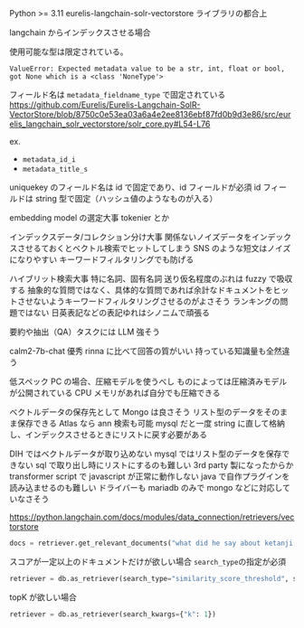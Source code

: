 Python >= 3.11
eurelis-langchain-solr-vectorstore ライブラリの都合上

langchain からインデックスさせる場合

使用可能な型は限定されている。

```
ValueError: Expected metadata value to be a str, int, float or bool, got None which is a <class 'NoneType'>
```

フィールド名は
`metadata_fieldname_type`
で固定されている
https://github.com/Eurelis/Eurelis-Langchain-SolR-VectorStore/blob/8750c0e53ea03a6a4e2ee8136ebf87fd0b9d3e86/src/eurelis_langchain_solr_vectorstore/solr_core.py#L54-L76

ex.

- `metadata_id_i`
- `metadata_title_s`

uniquekey のフィールド名は id で固定であり、id フィールドが必須
id フィールドは string 型で固定（ハッシュ値のようなものが入る）

embedding model の選定大事
tokenier とか

インデックスデータ/コレクション分け大事
関係ないノイズデータをインデックスさせるておくとベクトル検索でヒットしてしまう
SNS のような短文はノイズになりやすい
キーワードフィルタリングでも防げる

ハイブリット検索大事
特に名詞、固有名詞
送り仮名程度のぶれは fuzzy で吸収する
抽象的な質問ではなく、具体的な質問であれば余計なドキュメントをヒットさせないようキーワードフィルタリングさせるのがよさそう
ランキングの問題ではない
日英表記などの表記ゆれはシノニムで頑張る

要約や抽出（QA）タスクには LLM 強そう

calm2-7b-chat 優秀
rinna に比べて回答の質がいい
持っている知識量も全然違う

低スペック PC の場合、圧縮モデルを使うべし
ものによっては圧縮済みモデルが公開されている
CPU メモリがあれば自分でも圧縮できる

ベクトルデータの保存先として Mongo は良さそう
リスト型のデータをそのまま保存できる
Atlas なら ann 検索も可能
mysql だと一度 string に直して格納し、インデックスさせるときにリストに戻す必要がある

DIH ではベクトルデータが取り込めない
mysql ではリスト型のデータを保存できない
sql で取り出し時にリストにするのも難しい
3rd party 製になったからか transformer script で javascript が正常に動作しない
java で自作プラグインを読み込ませるのも難しい
ドライバーも mariadb のみで mongo などに対応していなさそう

https://python.langchain.com/docs/modules/data_connection/retrievers/vectorstore

```python
docs = retriever.get_relevant_documents("what did he say about ketanji brown jackson")
```

スコアが一定以上のドキュメントだけが欲しい場合
`search_type`の指定が必須

```python
retriever = db.as_retriever(search_type="similarity_score_threshold", search_kwargs={"score_threshold": .5})
```

topK が欲しい場合

```python
retriever = db.as_retriever(search_kwargs={"k": 1})
```
